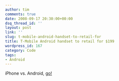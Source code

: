 ```yaml
---
author: tim
comments: true
date: 2008-09-17 20:30:00+00:00
dsq_thread_id: ''
layout: post
link: ''
slug: t-mobile-android-handset-to-retail-for
title: T-Mobile Android handset to retail for $199
wordpress_id: 167
category: Code
tags:
- Android
---
```


iPhone vs. Android, [go!](https://androidcommunity.com/t-mobile-android-handset-to-retail-for-199-20080918/)
